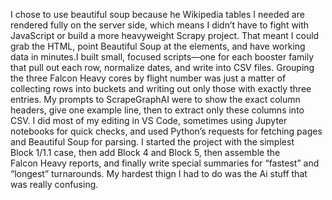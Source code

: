 I chose to use beautiful soup because he Wikipedia tables I needed are rendered fully on the server side, which means I didn’t have to fight with JavaScript or build a more heavyweight Scrapy project. That meant I could grab the HTML, point Beautiful Soup at the <table class="wikitable"> elements, and have working data in minutes.I built small, focused scripts—one for each booster family that pull out each row, normalize dates, and write into CSV files. Grouping the three Falcon Heavy cores by flight number was just a matter of collecting rows into buckets and writing out only those with exactly three entries. My prompts to ScrapeGraphAI were to show the exact column headers, give one example line, then to extract only these columns into CSV. I did most of my editing in VS Code, sometimes using Jupyter notebooks for quick checks, and used Python’s requests for fetching pages and Beautiful Soup for parsing. I started the project with the simplest Block 1/1.1 case, then add Block 4 and Block 5, then assemble the Falcon Heavy reports, and finally write special summaries for “fastest” and “longest” turnarounds. My hardest thign I had to do was the Ai stuff that was really confusing. 
